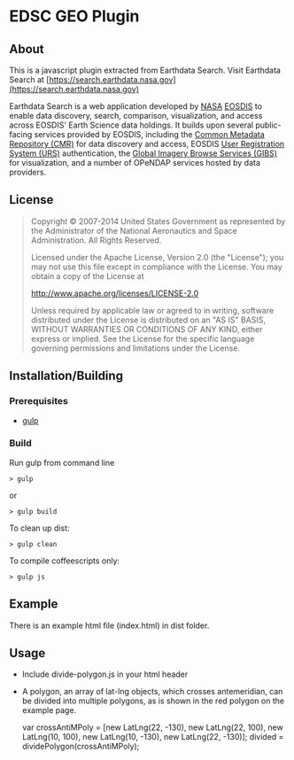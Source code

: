 # EDSC GEO Plugin

## About

This is a javascript plugin extracted from Earthdata Search. Visit Earthdata Search at
[https://search.earthdata.nasa.gov](https://search.earthdata.nasa.gov)

Earthdata Search is a web application developed by [NASA](http://nasa.gov) [EOSDIS](https://earthdata.nasa.gov)
to enable data discovery, search, comparison, visualization, and access across EOSDIS' Earth Science data holdings.
It builds upon several public-facing services provided by EOSDIS, including
the [Common Metadata Repository (CMR)](https://cmr.earthdata.nasa.gov/search/) for data discovery and access,
EOSDIS [User Registration System (URS)](https://urs.earthdata.nasa.gov) authentication,
the [Global Imagery Browse Services (GIBS)](https://earthdata.nasa.gov/gibs) for visualization,
and a number of OPeNDAP services hosted by data providers.

## License

> Copyright © 2007-2014 United States Government as represented by the Administrator of the National Aeronautics and Space Administration. All Rights Reserved.
>
> Licensed under the Apache License, Version 2.0 (the "License"); you may not use this file except in compliance with the License.
> You may obtain a copy of the License at
>
>    http://www.apache.org/licenses/LICENSE-2.0
>
>Unless required by applicable law or agreed to in writing, software distributed under the License is distributed on an "AS IS" BASIS,
>WITHOUT WARRANTIES OR CONDITIONS OF ANY KIND, either express or implied. See the License for the specific language governing permissions and limitations under the License.

## Installation/Building

### Prerequisites

* [gulp](http://gulpjs.com/)

### Build
Run gulp from command line

    > gulp
or

    > gulp build

To clean up dist:

    > gulp clean

To compile coffeescripts only:

    > gulp js

## Example
There is an example html file (index.html) in dist folder.

## Usage
* Include divide-polygon.js in your html header


    <script src="divide-polygon.js" type="text/javascript"></script>

* A polygon, an array of lat-lng objects, which crosses antemeridian, can be divided into multiple polygons, as is shown in the red polygon on the example page.


    var crossAntiMPoly = [new LatLng(22, -130), new LatLng(22, 100), new LatLng(10, 100), new LatLng(10, -130), new LatLng(22, -130)];
    divided = dividePolygon(crossAntiMPoly);


